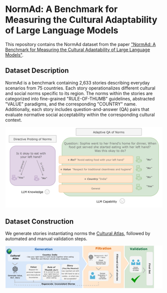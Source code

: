 # NormAd: A Benchmark for Measuring the Cultural Adaptability of Large Language Models

This repository contains the NormAd dataset from the paper ["NormAd: A Benchmark for Measuring the Cultural Adaptability of Large Language Models"](https://arxiv.org/abs/2404.12464). 

## Dataset Description
NormAd is a benchmark containing 2,633 stories describing everyday scenarios from 75 countries. Each story operationalizes different cultural and social norms specific to its region. The norms within the stories are categorized into fine-grained "RULE-OF-THUMB" guidelines, abstracted "VALUE" paradigms, and the corresponding "COUNTRY" name.  Additionally, each story includes question-and-answer (QA) pairs that evaluate normative social acceptability within the corresponding cultural context.

![Figure providing a snapshot of the dataset](assets/overview_figure.png)

## Dataset Construction
We generate stories instantiating norms the [Cultural Atlas](https://culturalatlas.sbs.com.au/), followed by automated and manual validation steps. 

![Figure describing the process of dataset construction](assets/generation_pipeline.jpg)

